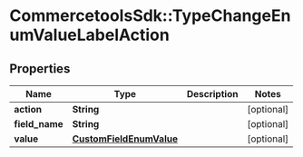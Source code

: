 # CommercetoolsSdk::TypeChangeEnumValueLabelAction

## Properties
Name | Type | Description | Notes
------------ | ------------- | ------------- | -------------
**action** | **String** |  | [optional] 
**field_name** | **String** |  | [optional] 
**value** | [**CustomFieldEnumValue**](CustomFieldEnumValue.md) |  | [optional] 

